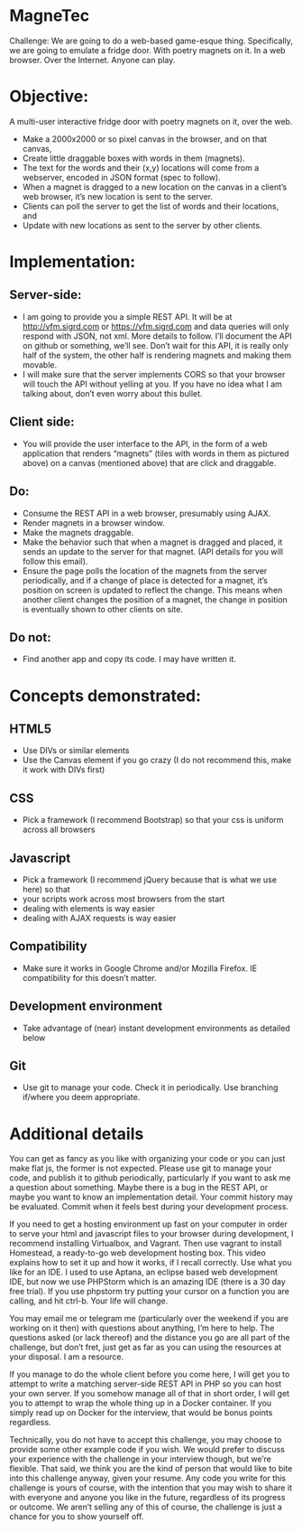 # MagneTec

Challenge:
We are going to do a web-based game-esque thing. Specifically, we are going to emulate a fridge door. With poetry magnets on it. In a web browser. Over the Internet. Anyone can play.

# Objective:
A multi-user interactive fridge door with poetry magnets on it, over the web.
* Make a 2000x2000 or so pixel canvas in the browser, and on that canvas, 
* Create little draggable boxes with words in them (magnets). 
* The text for the words and their (x,y) locations will come from a webserver, encoded in JSON format (spec to follow).
* When a magnet is dragged to a new location on the canvas in a client’s web browser, it’s new location is sent to the server.
* Clients can poll the server to get the list of words and their locations, and 
* Update with new locations as sent to the server by other clients.
 
# Implementation:
## Server-side:
* I am going to provide you a simple REST API. It will be at http://vfm.sigrd.com or https://vfm.sigrd.com and data queries will only respond with JSON, not xml. More details to follow. I’ll document the API on github or something, we’ll see. Don’t wait for this API, it is really only half of the system, the other half is rendering magnets and making them movable.
* I will make sure that the server implements CORS so that your browser will touch the API without yelling at you. If you have no idea what I am talking about, don’t even worry about this bullet.
## Client side:
* You will provide the user interface to the API, in the form of a web application that renders “magnets” (tiles with words in them as pictured above) on a canvas (mentioned above) that are click and draggable.
## Do:
* Consume the REST API in a web browser, presumably using AJAX.
* Render magnets in a browser window.
* Make the magnets draggable.
* Make the behavior such that when a magnet is dragged and placed, it sends an update to the server for that magnet. (API details for you will follow this email).
* Ensure the page polls the location of the magnets from the server periodically, and if a change of place is detected for a magnet, it’s position on screen is updated to reflect the change. This means when another client changes the position of a magnet, the change in position is eventually shown to other clients on site.
## Do not:
* Find another app and copy its code. I may have written it.
# Concepts demonstrated:
## HTML5
* Use DIVs or similar elements
* Use the Canvas element if you go crazy (I do not recommend this, make it work with DIVs first)
## CSS
* Pick a framework (I recommend Bootstrap) so that your css is uniform across all browsers
## Javascript
* Pick a framework (I recommend jQuery because that is what we use here) so that
 * your scripts work across most browsers from the start
 * dealing with elements is way easier
 * dealing with AJAX requests is way easier
## Compatibility
* Make sure it works in Google Chrome and/or Mozilla Firefox. IE compatibility for this doesn’t matter.
## Development environment
* Take advantage of (near) instant development environments as detailed below
## Git
* Use git to manage your code. Check it in periodically. Use branching if/where you deem appropriate.
# Additional details
You can get as fancy as you like with organizing your code or you can just make flat js, the former is not expected. Please use git to manage your code, and publish it to github periodically, particularly if you want to ask me a question about something. Maybe there is a bug in the REST API, or maybe you want to know an implementation detail. Your commit history may be evaluated. Commit when it feels best during your development process.
 
If you need to get a hosting environment up fast on your computer in order to serve your html and javascript files to your browser during development, I recommend installing Virtualbox, and Vagrant. Then use vagrant to install Homestead, a ready-to-go web development hosting box. This video explains how to set it up and how it works, if I recall correctly. Use what you like for an IDE. I used to use Aptana, an eclipse based web development IDE, but now we use PHPStorm which is an amazing IDE (there is a 30 day free trial). If you use phpstorm try putting your cursor on a function you are calling, and hit ctrl-b. Your life will change.
 
You may email me or telegram me (particularly over the weekend if you are working on it then) with questions about anything, I’m here to help. The questions asked (or lack thereof) and the distance you go are all part of the challenge, but don’t fret, just get as far as you can using the resources at your disposal. I am a resource.
 
If you manage to do the whole client before you come here, I will get you to attempt to write a matching server-side REST API in PHP so you can host your own server. If you somehow manage all of that in short order, I will get you to attempt to wrap the whole thing up in a Docker container. If you simply read up on Docker for the interview, that would be bonus points regardless.
 
Technically, you do not have to accept this challenge, you may choose to provide some other example code if you wish. We would prefer to discuss your experience with the challenge in your interview though, but we’re flexible. That said, we think you are the kind of person that would like to bite into this challenge anyway, given your resume. Any code you write for this challenge is yours of course, with the intention that you may wish to share it with everyone and anyone you like in the future, regardless of its progress or outcome. We aren’t selling any of this of course, the challenge is just a chance for you to show yourself off.
